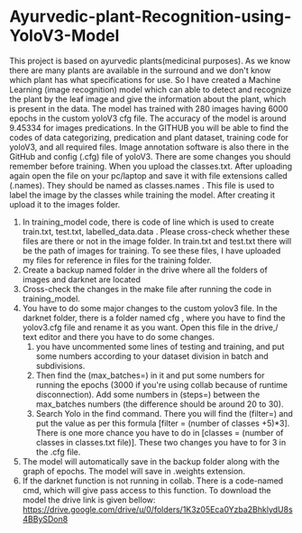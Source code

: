 # Ayurvedic-plant-Recognition-using-YoloV3-Model
This project is based on ayurvedic plants(medicinal purposes). As we know there are many plants are available in the surround and we don't know which plant has what specifications for use. So I have created a Machine Learning (image recognition) model which can able to detect and recognize the plant by the leaf image and give the information about the plant, which is present in the data. The model has trained with 280 images having 6000 epochs in the custom yoloV3 cfg file. The accuracy of the model is around 9.45334 for images predications.
In the GITHUB you will be able to find the codes of data categorizing, predication and plant dataset, training code for yoloV3, and all required files. Image annotation software is also there in the GitHub and config (.cfg) file of yoloV3.
There are some changes you should remember before training.
When you upload the classes.txt. After uploading again open the file on your pc/laptop and save it with file extensions called (.names). They should be named as classes.names . This file is used to label the image by the classes while training the model. After creating it upload it to the images folder. 
1. In training_model code, there is code of line which is used to create train.txt, test.txt, labelled_data.data . Please cross-check whether these files are there or not in the image folder. In train.txt and test.txt there will be the path of images for training. To see these files, I have uploaded my files for reference in files for the training folder.
2. Create a backup named folder in the drive where all the folders of images and darknet are located 
3. Cross-check the changes in the make file after running the code in training_model.
4. You have to do some major changes to the custom yolov3 file. In the darknet folder, there is a folder named cfg , where you have to find the yolov3.cfg file and rename it as you want. Open this file in the drive,/ text editor and there you have to do some changes. 
   1. you have uncommented some lines of testing and training, and put some numbers according to your dataset division in batch and subdivisions. 
   2. Then find the (max_batches=) in it and put some numbers for running the epochs (3000 if you're using collab because of runtime disconnection). Add some numbers in (steps=) between the max_batches numbers (the difference should be around 20 to 30). 
   3. Search Yolo in the find command. There you will find the (filter=) and put the value as per this formula [filter = (number of classes +5)*3]. There is one more chance you have to do in  [classes = (number of classes in classes.txt file)]. These two changes you have to for 3 in the .cfg file.
6. The model will automatically save in the backup folder along with the graph of epochs. The model will save in .weights extension.
7. If the darknet function is not running in collab. There is a code-named cmd, which will give pass access to this function.
To download the model the drive link is given bellow:
https://drive.google.com/drive/u/0/folders/1K3z05Eca0Yzba2BhklydU8s4BBySDon8 
